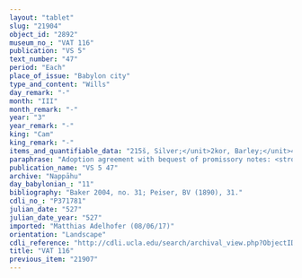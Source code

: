 ```yaml
---
layout: "tablet"
slug: "21904"
object_id: "2892"
museum_no_: "VAT 116"
publication: "VS 5"
text_number: "47"
period: "Each"
place_of_issue: "Babylon city"
type_and_content: "Wills"
day_remark: "-"
month: "III"
month_remark: "-"
year: "3"
year_remark: "-"
king: "Cam"
king_remark: "-"
items_and_quantifiable_data: "215š, Silver;</unit>2kor, Barley;</unit>4-, Beer;</unit>1-, Textiles"
paraphrase: "Adoption agreement with bequest of promissory notes: <strong>B</strong> transfers (<em>dagālu</em>) a total of 3 &frac12; minas 5 shekels of silver in promissory notes, the credit of <strong>B</strong> in circulation (<em>ina sūqi</em>), to his adoptive son <strong>A</strong>. After one year <strong>A</strong> will give (<em>nadānu</em>) 2 kor of barley, 4 vats of fine beer and 1 <em>gulīnu</em>-garment to <strong>B </strong>(in fulfilment of his duty) as a son (<em>&scaron;a mārūti</em>). <strong>B</strong> is to hand over to<strong> A</strong> the promissory notes for the 3 &frac12; minas 5 shekels of silver. <strong>B</strong> will enjoy the interest on the silver in his lifetime. The promissory notes are the following:<br /> 1 mina 10 shekels of silver owed by <strong>C<sub>1</sub></strong>, for which <strong>B</strong> took (<em>ṣabātu</em>) his house as security, in which <strong>B</strong> lives;<br /> 50 shekels of silver owed by <strong>C<sub>2</sub></strong>;<br /> 1/3 mina of silver owed by <strong>C<sub>3</sub></strong><sub>;</sub><br /> 15 shekels of silver owed by <strong>C<sub>4</sub></strong>;<br /> 15 shekels of silver owed by <strong>C<sub>5</sub></strong>;<br /> 10 shekels of silver owed by <strong>C<sub>6</sub></strong>;<br /> &frac12; mina 5 shekels of silver owed by <strong>C<sub>7</sub></strong>, which was drawn up (<em>eˀēlu</em>) in the name of <strong><sup>f</sup>C<sub>8</sub></strong>.<br /> 4 witnesses and the scribe (Nab&ucirc;-mu&scaron;ētiq-udd&ecirc;/Bēl-u&scaron;allim//S&icirc;n-tabni). Addendum: each party has taken a copy.<br /> &nbsp;<br /> <strong>A </strong>= Iddin-Nab&ucirc;/Nab&ucirc;-bān-zēri//Nappāhu; <strong>B</strong> = Gimillu/Marduk-&scaron;umu-ibni//Nappāhu; <strong>C<sub>1</sub></strong> = Bēl-aplu-iddin/Dādia/Rab-ban&ecirc; (cf. VAT51 for filiation); <strong>C<sub>2</sub></strong> = Nab&ucirc;-balāssu-iqbi; <strong>C<sub>3</sub></strong> = L&acirc;b&acirc;&scaron;i; <strong>C<sub>4</sub></strong> = Kalbāya, the weaver; <strong>C<sub>5</sub></strong> = Nab&ucirc;-u&scaron;allim; <strong>C<sub>6</sub></strong> = Iddin-Nab&ucirc;, the Borsippean(?); <strong>C<sub>7</sub></strong> = Nab&ucirc;-&scaron;umu-iddin; <sup>f</sup><strong>C<sub>8</sub></strong> = <sup>f</sup>Tappa&scaron;&scaron;ar (wife of <strong>B</strong>; cf. Baker 2004, 32f.)<br /> &nbsp;"
publication_name: "VS 5 47"
archive: "Nappāhu"
day_babylonian_: "11"
bibliography: "Baker 2004, no. 31; Peiser, BV (1890), 31."
cdli_no_: "P371781"
julian_date: "527"
julian_date_year: "527"
imported: "Matthias Adelhofer (08/06/17)"
orientation: "Landscape"
cdli_reference: "http://cdli.ucla.edu/search/archival_view.php?ObjectID=P371781"
title: "VAT 116"
previous_item: "21907"
---
```

